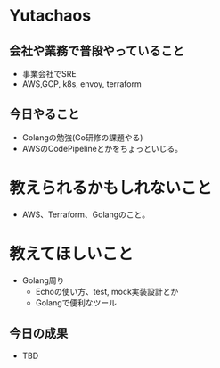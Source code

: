 # Yutachaos 

## 会社や業務で普段やっていること
* 事業会社でSRE
* AWS,GCP, k8s, envoy, terraform

## 今日やること
* Golangの勉強(Go研修の課題やる)
* AWSのCodePipelineとかをちょっといじる。

# 教えられるかもしれないこと
* AWS、Terraform、Golangのこと。

# 教えてほしいこと
* Golang周り
    * Echoの使い方、test, mock実装設計とか
    * Golangで便利なツール

## 今日の成果
* TBD
